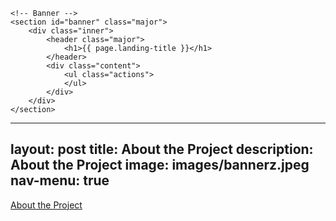 
    <!-- Banner -->
    <section id="banner" class="major">
        <div class="inner">
            <header class="major">
                <h1>{{ page.landing-title }}</h1>
            </header>
            <div class="content">
                <ul class="actions">
                </ul>
            </div>
        </div>
    </section>
    


---
layout: post
title: About the Project
description: About the Project
image: images/bannerz.jpeg
nav-menu: true
---

[About the Project](https://blogs.iu.edu/oneillschool/2022/10/12/new-report-provides-road-map-for-the-science-of-nature-based-climate-solutions/)
